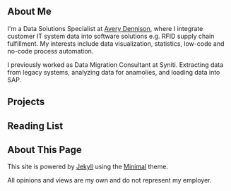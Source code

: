 ## About Me
  I'm a Data Solutions Specialist at [Avery Dennison](https://www.averydennison.com/en/home/Industries/retail.html), where I integrate customer IT system data into software solutions e.g. RFID supply chain fulfillment. My interests include data visualization, statistics, low-code and no-code process automation.
  
  I previously worked as Data Migration Consultant at Syniti. Extracting data from legacy systems, analyzing data for anamolies, and loading data into SAP.

## Projects

## Reading List

## About This Page
This site is powered by [Jekyll](http://jekyllrb.com/) using the [Minimal](https://github.com/orderedlist/minimal) theme.

All opinions and views are my own and do not represent my employer.
